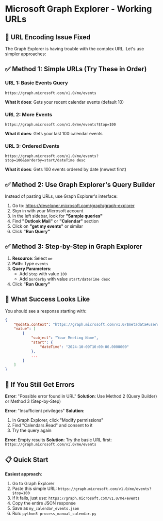 # Microsoft Graph Explorer - Working URLs

## 🔧 URL Encoding Issue Fixed

The Graph Explorer is having trouble with the complex URL. Let's use simpler approaches:

## ✅ Method 1: Simple URLs (Try These in Order)

### URL 1: Basic Events Query
```
https://graph.microsoft.com/v1.0/me/events
```
**What it does**: Gets your recent calendar events (default 10)

### URL 2: More Events
```
https://graph.microsoft.com/v1.0/me/events?$top=100
```
**What it does**: Gets your last 100 calendar events

### URL 3: Ordered Events  
```
https://graph.microsoft.com/v1.0/me/events?$top=100&$orderby=start/dateTime desc
```
**What it does**: Gets 100 events ordered by date (newest first)

## ✅ Method 2: Use Graph Explorer's Query Builder

Instead of pasting URLs, use Graph Explorer's interface:

1. Go to: https://developer.microsoft.com/graph/graph-explorer
2. Sign in with your Microsoft account
3. In the left sidebar, look for **"Sample queries"**
4. Find **"Outlook Mail"** or **"Calendar"** section
5. Click on **"get my events"** or similar
6. Click **"Run Query"**

## ✅ Method 3: Step-by-Step in Graph Explorer

1. **Resource**: Select `me`
2. **Path**: Type `events`
3. **Query Parameters**: 
   - Add `$top` with value `100`
   - Add `$orderby` with value `start/dateTime desc`
4. Click **"Run Query"**

## 🎯 What Success Looks Like

You should see a response starting with:
```json
{
    "@odata.context": "https://graph.microsoft.com/v1.0/$metadata#users('your-id')/events",
    "value": [
        {
            "subject": "Your Meeting Name",
            "start": {
                "dateTime": "2024-10-09T10:00:00.0000000"
            },
            ...
        }
    ]
}
```

## 🚨 If You Still Get Errors

**Error**: "Possible error found in URL"
**Solution**: Use Method 2 (Query Builder) or Method 3 (Step-by-Step)

**Error**: "Insufficient privileges"
**Solution**: 
1. In Graph Explorer, click "Modify permissions"
2. Find "Calendars.Read" and consent to it
3. Try the query again

**Error**: Empty results
**Solution**: Try the basic URL first: `https://graph.microsoft.com/v1.0/me/events`

## 📋 Quick Start

**Easiest approach**:
1. Go to Graph Explorer
2. Paste this simple URL: `https://graph.microsoft.com/v1.0/me/events?$top=100`
3. If it fails, just use: `https://graph.microsoft.com/v1.0/me/events`
4. Copy the entire JSON response
5. Save as `my_calendar_events.json`
6. Run: `python3 process_manual_calendar.py`